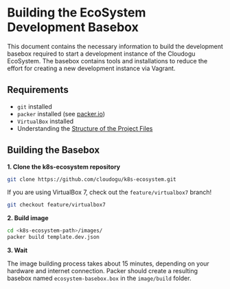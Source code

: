 # Building the EcoSystem Development Basebox

This document contains the necessary information to build the development basebox required to start a development
instance of the Cloudogu EcoSystem. The basebox contains tools and installations to reduce the effort for creating a 
new development instance via Vagrant.

## Requirements
- `git` installed
- `packer` installed (see [packer.io](https://www.packer.io/))
- `VirtualBox` installed
- Understanding the [Structure of the Project Files](structure_of_the_files_en.md)

## Building the Basebox

**1. Clone the k8s-ecosystem repository**

```bash
git clone https://github.com/cloudogu/k8s-ecosystem.git
```

If you are using VirtualBox 7, check out the `feature/virtualbox7` branch!

```bash
git checkout feature/virtualbox7
```

**2. Build image**

```bash
cd <k8s-ecosystem-path>/images/
packer build template.dev.json
```

**3. Wait**

The image building process takes about 15 minutes, depending on your hardware and internet connection. Packer should
create a resulting basebox named `ecosystem-basebox.box` in the `image/build` folder.
